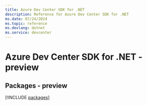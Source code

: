 ```yaml
---
title: Azure Dev Center SDK for .NET
description: Reference for Azure Dev Center SDK for .NET
ms.date: 07/24/2024
ms.topic: reference
ms.devlang: dotnet
ms.service: devcenter
---
```

# Azure Dev Center SDK for .NET - preview
## Packages - preview
[!INCLUDE [packages](dev-center-index.md)]